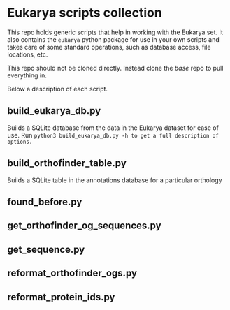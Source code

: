 # Eukarya scripts collection

This repo holds generic scripts that help in working
with the Eukarya set. It also contains the `eukarya` python package
for use in your own scripts and takes care of some standard operations,
such as database access, file locations, etc.

This repo should not be cloned directly. Instead clone the *base* repo
to pull everything in.

Below a description of each script.

## build_eukarya_db.py
Builds a SQLite database from the data in the Eukarya dataset for ease of use.
Run `python3 build_eukarya_db.py -h to get a full description of options.`

## build_orthofinder_table.py
Builds a SQLite table in the annotations database for a particular orthology

## found_before.py

## get_orthofinder_og_sequences.py

## get_sequence.py

## reformat_orthofinder_ogs.py

## reformat_protein_ids.py
